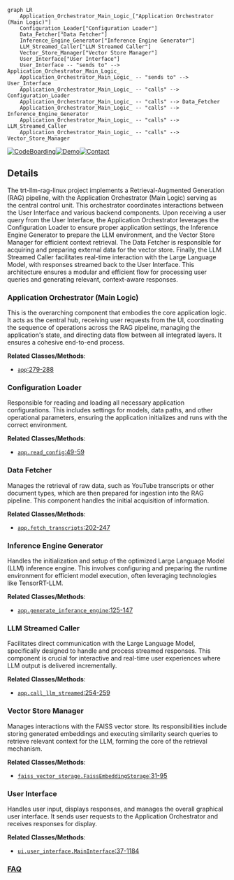 ```mermaid
graph LR
    Application_Orchestrator_Main_Logic_["Application Orchestrator (Main Logic)"]
    Configuration_Loader["Configuration Loader"]
    Data_Fetcher["Data Fetcher"]
    Inference_Engine_Generator["Inference Engine Generator"]
    LLM_Streamed_Caller["LLM Streamed Caller"]
    Vector_Store_Manager["Vector Store Manager"]
    User_Interface["User Interface"]
    User_Interface -- "sends to" --> Application_Orchestrator_Main_Logic_
    Application_Orchestrator_Main_Logic_ -- "sends to" --> User_Interface
    Application_Orchestrator_Main_Logic_ -- "calls" --> Configuration_Loader
    Application_Orchestrator_Main_Logic_ -- "calls" --> Data_Fetcher
    Application_Orchestrator_Main_Logic_ -- "calls" --> Inference_Engine_Generator
    Application_Orchestrator_Main_Logic_ -- "calls" --> LLM_Streamed_Caller
    Application_Orchestrator_Main_Logic_ -- "calls" --> Vector_Store_Manager
```

[![CodeBoarding](https://img.shields.io/badge/Generated%20by-CodeBoarding-9cf?style=flat-square)](https://github.com/CodeBoarding/CodeBoarding)[![Demo](https://img.shields.io/badge/Try%20our-Demo-blue?style=flat-square)](https://www.codeboarding.org/demo)[![Contact](https://img.shields.io/badge/Contact%20us%20-%20contact@codeboarding.org-lightgrey?style=flat-square)](mailto:contact@codeboarding.org)

## Details

The trt-llm-rag-linux project implements a Retrieval-Augmented Generation (RAG) pipeline, with the Application Orchestrator (Main Logic) serving as the central control unit. This orchestrator coordinates interactions between the User Interface and various backend components. Upon receiving a user query from the User Interface, the Application Orchestrator leverages the Configuration Loader to ensure proper application settings, the Inference Engine Generator to prepare the LLM environment, and the Vector Store Manager for efficient context retrieval. The Data Fetcher is responsible for acquiring and preparing external data for the vector store. Finally, the LLM Streamed Caller facilitates real-time interaction with the Large Language Model, with responses streamed back to the User Interface. This architecture ensures a modular and efficient flow for processing user queries and generating relevant, context-aware responses.

### Application Orchestrator (Main Logic)
This is the overarching component that embodies the core application logic. It acts as the central hub, receiving user requests from the UI, coordinating the sequence of operations across the RAG pipeline, managing the application's state, and directing data flow between all integrated layers. It ensures a cohesive end-to-end process.


**Related Classes/Methods**:

- <a href="https://github.com/KingXHJ/trt-llm-rag-linux/blob/master/ui/user_interface.py#L279-L288" target="_blank" rel="noopener noreferrer">`app`:279-288</a>


### Configuration Loader
Responsible for reading and loading all necessary application configurations. This includes settings for models, data paths, and other operational parameters, ensuring the application initializes and runs with the correct environment.


**Related Classes/Methods**:

- <a href="https://github.com/KingXHJ/trt-llm-rag-linux/blob/master/app.py#L49-L59" target="_blank" rel="noopener noreferrer">`app.read_config`:49-59</a>


### Data Fetcher
Manages the retrieval of raw data, such as YouTube transcripts or other document types, which are then prepared for ingestion into the RAG pipeline. This component handles the initial acquisition of information.


**Related Classes/Methods**:

- <a href="https://github.com/KingXHJ/trt-llm-rag-linux/blob/master/app.py#L202-L247" target="_blank" rel="noopener noreferrer">`app.fetch_transcripts`:202-247</a>


### Inference Engine Generator
Handles the initialization and setup of the optimized Large Language Model (LLM) inference engine. This involves configuring and preparing the runtime environment for efficient model execution, often leveraging technologies like TensorRT-LLM.


**Related Classes/Methods**:

- <a href="https://github.com/KingXHJ/trt-llm-rag-linux/blob/master/app.py#L125-L147" target="_blank" rel="noopener noreferrer">`app.generate_inferance_engine`:125-147</a>


### LLM Streamed Caller
Facilitates direct communication with the Large Language Model, specifically designed to handle and process streamed responses. This component is crucial for interactive and real-time user experiences where LLM output is delivered incrementally.


**Related Classes/Methods**:

- <a href="https://github.com/KingXHJ/trt-llm-rag-linux/blob/master/app.py#L254-L259" target="_blank" rel="noopener noreferrer">`app.call_llm_streamed`:254-259</a>


### Vector Store Manager
Manages interactions with the FAISS vector store. Its responsibilities include storing generated embeddings and executing similarity search queries to retrieve relevant context for the LLM, forming the core of the retrieval mechanism.


**Related Classes/Methods**:

- <a href="https://github.com/KingXHJ/trt-llm-rag-linux/blob/master/faiss_vector_storage.py#L31-L95" target="_blank" rel="noopener noreferrer">`faiss_vector_storage.FaissEmbeddingStorage`:31-95</a>


### User Interface
Handles user input, displays responses, and manages the overall graphical user interface. It sends user requests to the Application Orchestrator and receives responses for display.


**Related Classes/Methods**:

- <a href="https://github.com/KingXHJ/trt-llm-rag-linux/blob/master/ui/user_interface.py#L37-L1184" target="_blank" rel="noopener noreferrer">`ui.user_interface.MainInterface`:37-1184</a>




### [FAQ](https://github.com/CodeBoarding/GeneratedOnBoardings/tree/main?tab=readme-ov-file#faq)